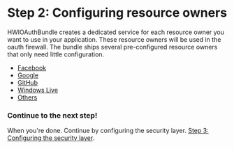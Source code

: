 Step 2: Configuring resource owners
===================================
HWIOAuthBundle creates a dedicated service for each resource owner you want to
use in your application. These resource owners will be used in the oauth
firewall. The bundle ships several pre-configured resource owners that only
need little configuration.

- [Facebook](2x-facebook.md)
- [Google](2x-google.md)
- [GitHub](2x-github.md)
- [Windows Live](2x-windows_live.md)
- [Others](2x-others.md)

### Continue to the next step!
When you're done. Continue by configuring the security layer.
[Step 3: Configuring the security layer](3-configuring_the_security_layer.md).
